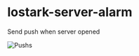 # lostark-server-alarm
Send push when server opened

![Pushs](https://t1.daumcdn.net/cfile/tistory/993C2A385C520B9B0E)
